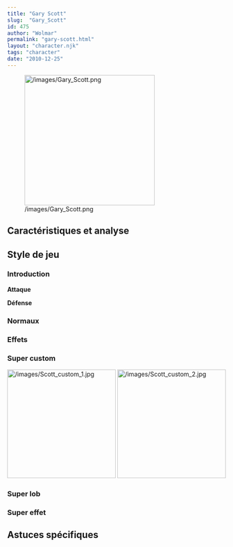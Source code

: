 ```yaml
---
title: "Gary Scott"
slug:  "Gary_Scott"
id: 475
author: "Wolmar"
permalink: "gary-scott.html"
layout: "character.njk"
tags: "character"
date: "2010-12-25"
---
```


<figure>
<img src="/images/Gary_Scott.png" title="/images/Gary_Scott.png"
width="300" alt="/images/Gary_Scott.png" />
<figcaption aria-hidden="true">/images/Gary_Scott.png</figcaption>
</figure>

## Caractéristiques et analyse

## Style de jeu

### Introduction

**Attaque**

**Défense**

### Normaux

### Effets

### Super custom

<img src="/images/Scott_custom_1.jpg" title="/images/Scott_custom_1.jpg"
width="250" alt="/images/Scott_custom_1.jpg" />
<img src="/images/Scott_custom_2.jpg" title="/images/Scott_custom_2.jpg"
width="250" alt="/images/Scott_custom_2.jpg" />

### Super lob

### Super effet

## Astuces spécifiques
